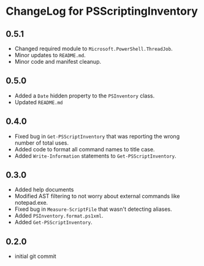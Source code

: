 # ChangeLog for PSScriptingInventory

## 0.5.1

- Changed required module to `Microsoft.PowerShell.ThreadJob`.
- Minor updates to `README.md`.
- Minor code and manifest cleanup.

## 0.5.0

- Added a `Date` hidden property to the `PSInventory` class.
- Updated `README.md`

## 0.4.0

- Fixed bug in `Get-PSScriptInventory` that was reporting the wrong number of total uses.
- Added code to format all command names to title case.
- Added `Write-Information` statements to `Get-PSScriptInventory`.

## 0.3.0

- Added help documents
- Modified AST filtering to not worry about external commands like notepad.exe.
- Fixed bug in `Measure-ScriptFile` that wasn't detecting aliases.
- Added `PSInventory.format.ps1xml`.
- Added `Get-PSScriptInventory`.

## 0.2.0

- initial git commit
